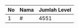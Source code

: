 | No | Nama            | Jumlah Level |
|----|-----------------|--------------|
| 1  | #    |    4551        |
